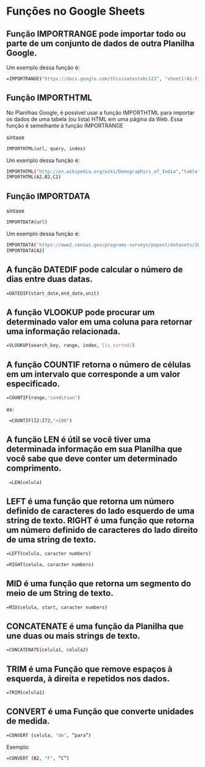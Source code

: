 # Funções no Google Sheets

## Função IMPORTRANGE pode importar todo ou parte de um conjunto de dados de outra Planilha Google.
Um exemplo dessa função é: 
```bash
=IMPORTRANGE("https://docs.google.com/thisisatestabc123", "sheet1!A1:F13")
```

## Função IMPORTHTML
No Planilhas Google, é possível usar a função IMPORTHTML  para importar os dados de uma tabela (ou lista) HTML em uma página da Web. Essa função é semelhante à função IMPORTRANGE

sintaxe
```bash
IMPORTHTML(url, query, index)

```

Um exemplo dessa função é: 

```bash
IMPORTHTML("http://en.wikipedia.org/wiki/Demographics_of_India","table",4)
IMPORTHTML(A2,B2,C2)

```


## Função IMPORTDATA

sintaxe
```bash
IMPORTDATA(url)

```

Um exemplo dessa função é: 
```bash
IMPORTDATA("https://www2.census.gov/programs-surveys/popest/datasets/2010-2019/national/totals/nst-est2019-popchg2010_2019.csv")
IMPORTDATA(A2)

```

## A função DATEDIF pode calcular o número de dias entre duas datas.

```bash
=DATEDIF(start_date,end_date,unit)
```

## A função VLOOKUP  pode procurar um determinado valor em uma coluna para retornar uma informação relacionada. 

```bash
=VLOOKUP(search_key, range, index, [is_sorted])
```

## A função COUNTIF retorna o número de células em um intervalo que corresponde a um valor especificado.

```bash
=COUNTIF(range,"condition")
```
ex:
```bash
 =COUNTIF(I2:I72,"<100")
```

## A função LEN é útil se você tiver uma determinada informação em sua Planilha que você sabe que deve conter um determinado comprimento.


```bash
 =LEN(celula)
```

## LEFT é uma função que retorna um número definido de caracteres do lado esquerdo de uma string de texto. RIGHT é uma função que retorna um número definido de caracteres do lado direito de uma string de texto. 
```bash
=LEFT(celula, caracter numbers)
```

```bash
=RIGHT(celula, caracter numbers)
```

## MID é uma função que retorna um segmento do meio de um String de texto.

```bash
=MID(celula, start, caracter numbers)
```

## CONCATENATE é uma função da Planilha que une duas ou mais strings de texto.
```bash
=CONCATENATE(celula1, celula2)
```

## TRIM é uma Função que remove espaços à esquerda, à direita e repetidos nos dados.
```bash
=TRIM(celula1)
```

## CONVERT é uma Função que converte unidades de medida.
```bash
=CONVERT (celula, "de", “para”)
```
Exemplo:

```bash
=CONVERT (B2, "F", “C”)
```